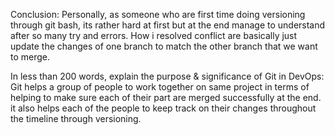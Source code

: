 Conclusion: Personally, as someone who are first time doing versioning through git bash, its rather hard at first but at the end manage to understand after so many try and errors. How i resolved conflict are basically just update the changes of one branch to match the other branch that we want to merge.

In less than 200 words, explain the purpose & significance of Git in DevOps:
Git helps a group of people to work together on same project in terms of helping to make sure each of their part are merged successfully at the end. it also helps each of the people to keep track on their changes throughout the timeline through versioning.
